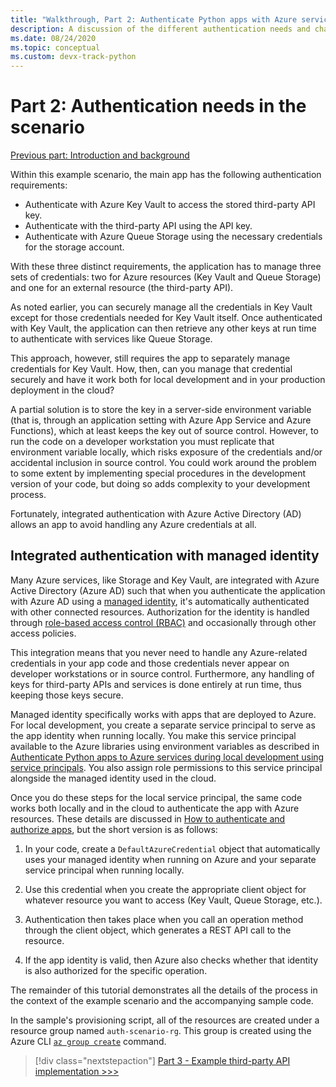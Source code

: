 ```yaml
---
title: "Walkthrough, Part 2: Authenticate Python apps with Azure services"
description: A discussion of the different authentication needs and challenges in the example scenario, and how those challenges are met with Azure integrated authentication.
ms.date: 08/24/2020
ms.topic: conceptual
ms.custom: devx-track-python
---
```


# Part 2: Authentication needs in the scenario

[Previous part: Introduction and background](walkthrough-tutorial-authentication-01.md)

Within this example scenario, the main app has the following authentication requirements:

- Authenticate with Azure Key Vault to access the stored third-party API key.
- Authenticate with the third-party API using the API key.
- Authenticate with Azure Queue Storage using the necessary credentials for the storage account.

With these three distinct requirements, the application has to manage three sets of credentials: two for Azure resources (Key Vault and Queue Storage) and one for an external resource (the third-party API).

As noted earlier, you can securely manage all the credentials in Key Vault except for those credentials needed for Key Vault itself. Once authenticated with Key Vault, the application can then retrieve any other keys at run time to authenticate with services like Queue Storage.

This approach, however, still requires the app to separately manage credentials for Key Vault. How, then, can you manage that credential securely and have it work both for local development and in your production deployment in the cloud?

A partial solution is to store the key in a server-side environment variable (that is, through an application setting with Azure App Service and Azure Functions), which at least keeps the key out of source control. However, to run the code on a developer workstation you must replicate that environment variable locally, which risks exposure of the credentials and/or accidental inclusion in source control. You could work around the problem to some extent by implementing special procedures in the development version of your code, but doing so adds complexity to your development process.

Fortunately, integrated authentication with Azure Active Directory (AD) allows an app to avoid handling any Azure credentials at all.

## Integrated authentication with managed identity

Many Azure services, like Storage and Key Vault, are integrated with Azure Active Directory (Azure AD) such that when you authenticate the application with Azure AD using a [managed identity](/azure/active-directory/managed-identities-azure-resources/overview), it's automatically authenticated with other connected resources. Authorization for the identity is handled through [role-based access control (RBAC)](/azure/role-based-access-control/role-assignments-steps) and occasionally through other access policies.

This integration means that you never need to handle any Azure-related credentials in your app code and those credentials never appear on developer workstations or in source control. Furthermore, any handling of keys for third-party APIs and services is done entirely at run time, thus keeping those keys secure.

Managed identity specifically works with apps that are deployed to Azure. For local development, you create a separate service principal to serve as the app identity when running locally. You make this service principal available to the Azure libraries using environment variables as described in [Authenticate Python apps to Azure services during local development using service principals](./sdk/authentication-local-development-service-principal.md). You also assign role permissions to this service principal alongside the managed identity used in the cloud.

Once you do these steps for the local service principal, the same code works both locally and in the cloud to authenticate the app with Azure resources. These details are discussed in [How to authenticate and authorize apps](azure-sdk-authenticate.md), but the short version is as follows:

1. In your code, create a `DefaultAzureCredential` object that automatically uses your managed identity when running on Azure and your separate service principal when running locally.

1. Use this credential when you create the appropriate client object for whatever resource you want to access (Key Vault, Queue Storage, etc.).

1. Authentication then takes place when you call an operation method through the client object, which generates a REST API call to the resource.

1. If the app identity is valid, then Azure also checks whether that identity is also authorized for the specific operation.

The remainder of this tutorial demonstrates all the details of the process in the context of the example scenario and the accompanying sample code.

In the sample's provisioning script, all of the resources are created under a resource group named `auth-scenario-rg`. This group is created using the Azure CLI [`az group create`](/cli/azure/group#az-group-create) command.

> [!div class="nextstepaction"]
> [Part 3 - Example third-party API implementation >>>](walkthrough-tutorial-authentication-03.md)
